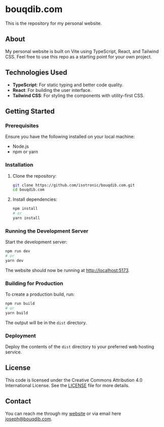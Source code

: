 # bouqdib.com

This is the repository for my personal website.

## About

My personal website is built on Vite using TypeScript, React, and Tailwind CSS. Feel free to use this repo as a starting point for your own project.

## Technologies Used

- **TypeScript**: For static typing and better code quality.
- **React**: For building the user interface.
- **Tailwind CSS**: For styling the components with utility-first CSS.

## Getting Started

### Prerequisites

Ensure you have the following installed on your local machine:

- Node.js
- npm or yarn

### Installation

1. Clone the repository:

   ```bash
   git clone https://github.com/isotronic/bouqdib.com.git
   cd bouqdib.com
   ```

2. Install dependencies:

   ```bash
   npm install
   # or
   yarn install
   ```

### Running the Development Server

Start the development server:

```bash
npm run dev
# or
yarn dev
```

The website should now be running at [http://localhost:5173](http://localhost:5173).

### Building for Production

To create a production build, run:

```bash
npm run build
# or
yarn build
```

The output will be in the `dist` directory.

### Deployment

Deploy the contents of the `dist` directory to your preferred web hosting service.

## License

This code is licensed under the Creative Commons Attribution 4.0 International License. See the [LICENSE](https://creativecommons.org/licenses/by/4.0/) file for more details.

## Contact

You can reach me through my [website](https://bouqdib.com) or via email here [joseph@bouqdib.com](mailto:joseph@bouqdib.com).
